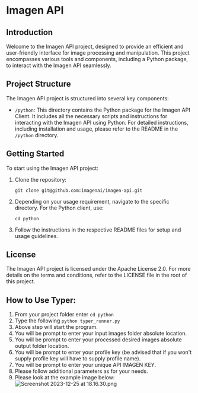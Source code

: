 # Imagen API

## Introduction
Welcome to the Imagen API project, designed to provide an efficient and user-friendly interface for image processing and manipulation. This project encompasses various tools and components, including a Python package, to interact with the Imagen API seamlessly.

## Project Structure
The Imagen API project is structured into several key components:

- `/python`: This directory contains the Python package for the Imagen API Client. It includes all the necessary scripts and instructions for interacting with the Imagen API using Python. For detailed instructions, including installation and usage, please refer to the README in the `/python` directory.

## Getting Started
To start using the Imagen API project:
1. Clone the repository:
   ```
   git clone git@github.com:imagenai/imagen-api.git
   ```
2. Depending on your usage requirement, navigate to the specific directory. For the Python client, use:
   ```
   cd python
   ```
3. Follow the instructions in the respective README files for setup and usage guidelines.


## License
The Imagen API project is licensed under the Apache License 2.0. For more details on the terms and conditions, refer to the LICENSE file in the root of this project.

## How to Use Typer: 
1. From your project folder enter
   ```cd python```
2. Type the following ```python typer_runner.py```
3. Above step will start the program. 
4. You will be prompt to enter your input images folder absolute location.
5. You will be prompt to enter your processed desired images absolute output folder location.
6. You will be prompt to enter your profile key (be advised that if you won't supply profile key will have to supply profile name).
7. You will be prompt to enter your unique API IMAGEN KEY.
8. Please follow additional parameters as for your needs. 
9. Please look at the example image below:
![Screenshot 2023-12-25 at 18.16.30.png](..%2F..%2F..%2FDesktop%2FScreenshot%202023-12-25%20at%2018.16.30.png)
